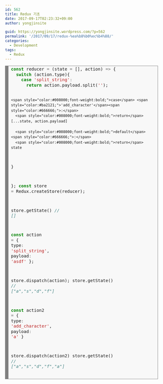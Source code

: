 ```yaml
---
id: 562
title: Redux 기초
date: 2017-09-17T02:23:32+09:00
author: yongjinsite

guid: https://yongjinsite.wordpress.com/?p=562
permalink: '/2017/09/17/redux-%ea%b8%b0%ec%b4%88/'
categories:
  - Development
tags:
  - Redux
---
```

<!-- HTML generated using hilite.me -->

<div style="background:#f8f8f8;overflow:auto;width:auto;border:solid gray;border-width:.1em .1em .1em .8em;padding:.2em .6em;">
  <pre style="margin:0;line-height:125%;"><span style="color:#008000;font-weight:bold;">const</span> reducer <span style="color:#666666;">=</span> (state <span style="color:#666666;">=</span> [], action) <span style="color:#666666;">=&gt;</span> {
  <span style="color:#008000;font-weight:bold;">switch</span> (action.type){
    <span style="color:#008000;font-weight:bold;">case</span> <span style="color:#ba2121;">'split_string'</span><span style="color:#666666;">:</span>
      <span style="color:#008000;font-weight:bold;">return</span> action.payload.split(<span style="color:#ba2121;">''</span>);
      
    <span style="color:#008000;font-weight:bold;">case</span> <span style="color:#ba2121;">'add_character'</span><span style="color:#666666;">:</span>
      <span style="color:#008000;font-weight:bold;">return</span> [...state, action.payload]
      
      <span style="color:#008000;font-weight:bold;">default</span><span style="color:#666666;">:</span>
      <span style="color:#008000;font-weight:bold;">return</span> state   
  }
  
  
};
<span style="color:#008000;font-weight:bold;">const</span> store <span style="color:#666666;">=</span> Redux.createStore(reducer);

store.getState() <span style="color:#408080;font-style:italic;">// []</span>

<span style="color:#008000;font-weight:bold;">const</span> action <span style="color:#666666;">=</span> { 
  type<span style="color:#666666;">:</span> <span style="color:#ba2121;">'split_string'</span>,
  payload<span style="color:#666666;">:</span> <span style="color:#ba2121;">'asdf'</span> 
};

store.dispatch(action);
store.getState() <span style="color:#408080;font-style:italic;">// ["a","s","d","f"]</span>

<span style="color:#008000;font-weight:bold;">const</span> action2 <span style="color:#666666;">=</span> {
  type<span style="color:#666666;">:</span> <span style="color:#ba2121;">'add_character'</span>,
  payload<span style="color:#666666;">:</span> <span style="color:#ba2121;">'a'</span>
}

store.dispatch(action2)
store.getState() <span style="color:#408080;font-style:italic;">// ["a","s","d","f","a"]</span>
</pre>
</div>

&nbsp;